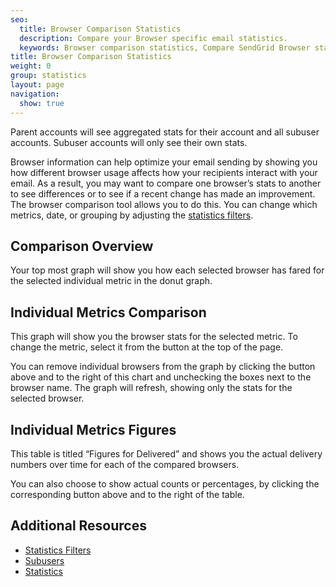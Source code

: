 ```yaml
---
seo:
  title: Browser Comparison Statistics
  description: Compare your Browser specific email statistics.
  keywords: Browser comparison statistics, Compare SendGrid Browser statistics
title: Browser Comparison Statistics
weight: 0
group: statistics
layout: page
navigation:
  show: true
---
```


<call-out>

Parent accounts will see aggregated stats for their account and all subuser accounts. Subuser accounts will only see their own stats.

</call-out>

Browser information can help optimize your email sending by showing you how different browser usage affects how your recipients interact with your email. As a result, you may want to compare one browser’s stats to another to see differences or to see if a recent change has made an improvement. The browser comparison tool allows you to do this. You can change which metrics, date, or grouping by adjusting the [statistics filters]({{root_url}}/help-support/analytics-and-reporting/stats-overview.html/#statistics-filters).

## 	Comparison Overview
 	
Your top most graph will show you how each selected browser has fared for the selected individual metric in the donut graph.

## 	Individual Metrics Comparison
 	
This graph will show you the browser stats for the selected metric. To change the metric, select it from the button at the top of the page.

You can remove individual browsers from the graph by clicking the button above and to the right of this chart and unchecking the boxes next to the browser name. The graph will refresh, showing only the stats for the selected browser.

## 	Individual Metrics Figures
 	
This table is titled “Figures for Delivered” and shows you the actual delivery numbers over time for each of the compared browsers.

You can also choose to show actual counts or percentages, by clicking the corresponding button above and to the right of the table.

## 	Additional Resources
 	
- [Statistics Filters]({{root_url}}/help-support/analytics-and-reporting/stats-overview/#statistics-filters)
- [Subusers]({{root_url}}/help-support/analytics-and-reporting/subusers/)
- [Statistics]({{root_url}}/help-support/analytics-and-reporting/stats-overview/)
